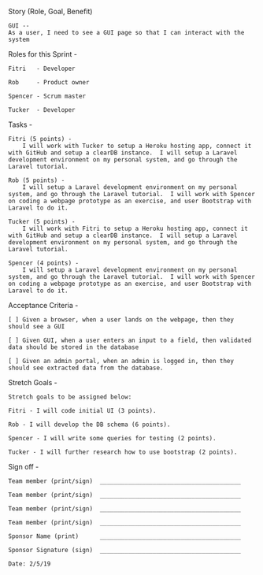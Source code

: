 Story (Role, Goal, Benefit)

    GUI --
    As a user, I need to see a GUI page so that I can interact with the system

Roles for this Sprint - 

    Fitri   - Developer

    Rob     - Product owner

    Spencer - Scrum master

    Tucker  - Developer

Tasks - 

    Fitri (5 points) - 
        I will work with Tucker to setup a Heroku hosting app, connect it with GitHub and setup a clearDB instance.  I will setup a Laravel development environment on my personal system, and go through the Laravel tutorial.
        
    Rob (5 points) - 
        I will setup a Laravel development environment on my personal system, and go through the Laravel tutorial.  I will work with Spencer on coding a webpage prototype as an exercise, and user Bootstrap with Laravel to do it.

    Tucker (5 points) - 
        I will work with Fitri to setup a Heroku hosting app, connect it with GitHub and setup a clearDB instance.  I will setup a Laravel development environment on my personal system, and go through the Laravel tutorial.

    Spencer (4 points) - 
        I will setup a Laravel development environment on my personal system, and go through the Laravel tutorial.  I will work with Spencer on coding a webpage prototype as an exercise, and user Bootstrap with Laravel to do it.

Acceptance Criteria - 

    [ ] Given a browser, when a user lands on the webpage, then they should see a GUI

    [ ] Given GUI, when a user enters an input to a field, then validated data should be stored in the database

    [ ] Given an admin portal, when an admin is logged in, then they should see extracted data from the database.

Stretch Goals - 

    Stretch goals to be assigned below:

    Fitri - I will code initial UI (3 points).

    Rob - I will develop the DB schema (6 points).

    Spencer - I will write some queries for testing (2 points).

    Tucker - I will further research how to use bootstrap (2 points).

Sign off - 

    Team member (print/sign)  ________________________________________

    Team member (print/sign)  ________________________________________

    Team member (print/sign)  ________________________________________

    Team member (print/sign)  ________________________________________

    Sponsor Name (print)      ________________________________________

    Sponsor Signature (sign)  ________________________________________

    Date: 2/5/19
